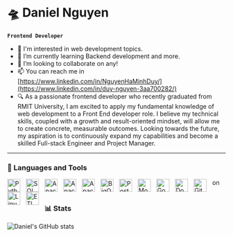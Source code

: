 # 🛸 Daniel Nguyen

**`Frontend Developer`**

- 👀 I'm interested in web development topics.
- 🌱 I’m currently learning Backend development and more.
- 💞️ I’m looking to collaborate on any!
- 📫 You can reach me in [https://www.linkedin.com/in/NguyenHaMinhDuy/](https://www.linkedin.com/in/duy-nguyen-3aa700282/)
- 🔍  As a passionate frontend developer who recently graduated from RMIT University, I am excited to apply my fundamental knowledge of web development to a Front End developer role. I believe my technical skills, coupled with a growth and result-oriented mindset, will allow me to create concrete, measurable outcomes. Looking towards the future, my aspiration is to continuously expand my capabilities and become a skilled Full-stack Engineer and Project Manager.

---

### 🧰 Languages and Tools

<img align="left" alt="Python" width="30px" style="padding-right:10px;" src="https://cdn.jsdelivr.net/gh/devicons/devicon@latest/icons/python/python-original.svg"/>
<img align="left" alt="SQL" width="30px" style="padding-right:10px;" src="https://cdn.jsdelivr.net/gh/devicons/devicon@latest/icons/mysql/mysql-original.svg"/>
<img align="left" alt="Apache Airflow" width="30px" style="padding-right:10px;" src="https://cdn.jsdelivr.net/gh/devicons/devicon@latest/icons/apacheairflow/apacheairflow-original.svg"/>
<img align="left" alt="Apache Spark" width="30px" style="padding-right:10px;" src="https://cdn.jsdelivr.net/gh/devicons/devicon@latest/icons/apachespark/apachespark-original.svg"/>
<img align="left" alt="Apache Kafka" width="30px" style="padding-right:10px;" src="https://cdn.jsdelivr.net/gh/devicons/devicon@latest/icons/apachekafka/apachekafka-original.svg"/>
<img align="left" alt="BigQuery" width="30px" style="padding-right:10px;" src="https://cdn.jsdelivr.net/gh/devicons/devicon@latest/icons/googlecloud/googlecloud-original.svg"/>
<img align="left" alt="PostgreSQL" width="30px" style="padding-right:10px;" src="https://cdn.jsdelivr.net/gh/devicons/devicon@latest/icons/postgresql/postgresql-original.svg"/>
<img align="left" alt="MongoDB" width="30px" style="padding-right:10px;" src="https://cdn.jsdelivr.net/gh/devicons/devicon@latest/icons/mongodb/mongodb-original.svg"/>
<img align="left" alt="Google Cloud Storage" width="30px" style="padding-right:10px;" src="https://cdn.jsdelivr.net/gh/devicons/devicon@latest/icons/googlecloud/googlecloud-original.svg"/>on
<img align="left" alt="Docker" width="30px" style="padding-right:10px;" src="https://cdn.jsdelivr.net/gh/devicons/devicon@latest/icons/docker/docker-original.svg"/>
<img align="left" alt="Git" width="30px" style="padding-right:10px;" src="https://cdn.jsdelivr.net/gh/devicons/devicon@latest/icons/git/git-original.svg"/>
<img align="left" alt="Linux" width="30px" style="padding-right:10px;" src="https://cdn.jsdelivr.net/gh/devicons/devicon@latest/icons/linux/linux-original.svg"/>
<img align="left" alt="ETL" width="30px" style="padding-right:10px;" src="https://cdn.jsdelivr.net/gh/devicons/devicon@latest/icons/python/python-original.svg"/>
                                               
<br />
<br />

### 📊 Stats

![Daniel's GitHub stats](https://github-readme-stats.vercel.app/api?username=godliketoc6&show_icons=true&theme=dracula)


#


